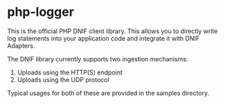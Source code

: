 # php-logger

This is the official PHP DNIF client library.
This allows you to directly write log statements into your application code and integrate it with DNIF Adapters.


The DNIF library currently supports two ingestion mechanisms:
1. Uploads using the HTTP(S) endpoint
2. Uploads using the UDP protocol

Typical usages for both of these are provided in the samples directory.
